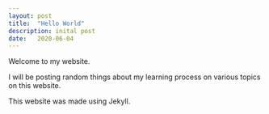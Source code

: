 ```yaml
---
layout: post
title:  "Hello World"
description: inital post
date:   2020-06-04
---
```


Welcome to my website.

I will be posting random things about my learning process on various topics on this website.

This website was made using Jekyll.